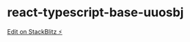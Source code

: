 # react-typescript-base-uuosbj

[Edit on StackBlitz ⚡️](https://stackblitz.com/edit/react-typescript-base-uuosbj)
